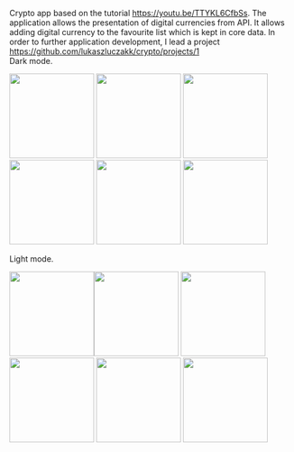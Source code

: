 Crypto app based on the tutorial https://youtu.be/TTYKL6CfbSs.
The application allows the presentation of digital currencies from API. It allows adding digital currency to the favourite list which is kept in core data.
In order to further application development, I lead a project https://github.com/lukaszluczakk/crypto/projects/1
<br />
Dark mode.

<img src="https://user-images.githubusercontent.com/49961573/134229926-490b4de3-1bf9-4b7f-97ab-23ae8f89d783.png" width="150" /> <img src="https://user-images.githubusercontent.com/49961573/134229944-e8b4e714-2197-4480-9e41-9b923a567f1f.png" width="150" />
<img src="https://user-images.githubusercontent.com/49961573/134230231-cabe36a1-bfa0-4f98-a96d-8cbfe14a716c.png" width="150" />
<img src="https://user-images.githubusercontent.com/49961573/134230767-1d5feed5-7fa1-4ed7-90b0-9b8bfe8b925b.png" width="150" />
<img src="https://user-images.githubusercontent.com/49961573/134230798-9af576c1-6b87-4e94-b687-d532e095d7e8.png" width="150" />
<img src="https://user-images.githubusercontent.com/49961573/134230815-37f99044-ee2e-41a3-bbd2-dea3bdf9f77a.png" width="150" />

Light mode.

<img src="https://user-images.githubusercontent.com/49961573/134230965-2c43b03d-108d-41c5-83a9-33803ffcae9c.png" width="150" /><img src="https://user-images.githubusercontent.com/49961573/134230981-4d06573b-2e14-4edb-a21c-83b271975ef0.png" width="150" />
<img src="https://user-images.githubusercontent.com/49961573/134230994-500e7c3f-6f00-4703-a72a-0e32aca4313f.png" width="150" />
<img src="https://user-images.githubusercontent.com/49961573/134231015-a0f16f60-650e-42fa-bbed-198bceb904d8.png" width="150" />
<img src="https://user-images.githubusercontent.com/49961573/134231028-f3c294ce-348a-4f5a-9256-1e5cf136b421.png" width="150" />
<img src="https://user-images.githubusercontent.com/49961573/134231044-e74d1028-951e-40ea-b5a8-3860031a486f.png" width="150" />

